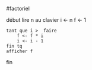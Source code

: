 #factoriel

début
    lire n au clavier
    i <- n
    f <- 1

    tant que i >  faire
        f <- f * i
        i <- i - 1
    fin tq
    afficher f
fin
